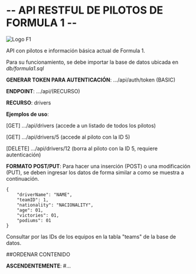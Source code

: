 # -- API RESTFUL DE PILOTOS DE FORMULA 1 --

![Logo F1](https://upload.wikimedia.org/wikipedia/commons/thumb/3/33/F1.svg/2560px-F1.svg.png)

API con pilotos e información básica actual de Formula 1.

Para su funcionamiento, se debe importar la base de datos ubicada en *db/formula1.sql*

**GENERAR TOKEN PARA AUTENTICACIÓN**: .../api/auth/token (BASIC)

**ENDPOINT**: .../api/(RECURSO)

**RECURSO**: drivers

**Ejemplos de uso**:

[GET] .../api/drivers (accede a un listado de todos los pilotos)

[GET] .../api/drivers/5 (accede al piloto con la ID 5)

[DELETE] .../api/drivers/12 (borra al piloto con la ID 5, requiere autenticación)

**FORMATO POST/PUT**: Para hacer una inserción (POST) o una modificación (PUT), se deben ingresar los datos de forma similar a como se muestra a continuación.
```
{
    "driverName": "NAME",
    "teamID": 1,
    "nationality": "NACIONALITY",
    "age": 01,
    "victories": 01,
    "podiums": 01
}
```
Consultar por las IDs de los equipos en la tabla "teams" de la base de datos.

##ORDENAR CONTENIDO

**ASCENDENTEMENTE**: #...